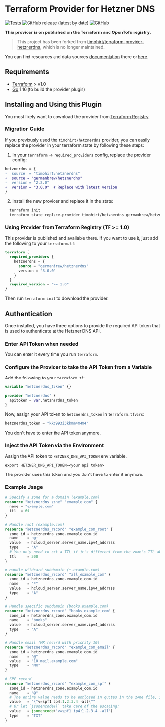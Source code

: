 # Terraform Provider for Hetzner DNS

[![Tests](https://github.com/germanbrew/terraform-provider-hetznerdns/actions/workflows/build.yaml/badge.svg)](https://github.com/germanbrew/terraform-provider-hetznerdns/actions/workflows/build.yaml)
![GitHub release (latest by date)](https://img.shields.io/github/v/release/germanbrew/terraform-provider-hetznerdns)
![GitHub](https://img.shields.io/github/license/germanbrew/terraform-provider-hetznerdns)

**This provider is on published on the Terraform and OpenTofu registry**.

> This project has been forked from [timohirt/terraform-provider-hetznerdns](https://github.com/timohirt/terraform-provider-hetznerdns), which is no longer maintained.

You can find resources and data sources
[documentation](https://registry.terraform.io/providers/germanbrew/hetznerdns/latest/docs)
there or [here](docs).

## Requirements

- [Terraform](https://www.terraform.io/downloads.html) > v1.0
- [Go](https://golang.org/) 1.16 (to build the provider plugin)

## Installing and Using this Plugin

You most likely want to download the provider from [Terraform
Registry](https://registry.terraform.io/providers/germanbrew/hetznerdns/latest/docs).

### Migration Guide

If you previously used the `timohirt/hetznerdns` provider, you can easily replace the provider in your terraform state by following these steps:

1. In your `terraform` -> `required_providers` config, replace the provider config:
  ```diff
  hetznerdns = {
  -  source  = "timohirt/hetznerdns"
  +  source = "germanbrew/hetznerdns"
  -  version = "2.2.0"
  +  version = "3.0.0"  # Replace with latest version
  }
  ```
2. Install the new provider and replace it in the state:
  ```sh
    terraform init
    terraform state replace-provider timohirt/hetznerdns germanbrew/hetznerdns
  ```

### Using Provider from Terraform Registry (TF >= 1.0)

This provider is published and available there. If you want to use it, just
add the following to your `terraform.tf`:

```terraform
terraform {
  required_providers {
    hetznerdns = {
      source = "germanbrew/hetznerdns"
      version = "3.0.0"
    }
  }
  required_version = ">= 1.0"
}
```

Then run `terraform init` to download the provider.

## Authentication

Once installed, you have three options to provide the required API token that
is used to authenticate at the Hetzner DNS API.

### Enter API Token when needed

You can enter it every time you run `terraform`.

### Configure the Provider to take the API Token from a Variable

Add the following to your `terraform.tf`:

```terraform
variable "hetznerdns_token" {}

provider "hetznerdns" {
  apitoken = var.hetznerdns_token
}
```

Now, assign your API token to `hetznerdns_token` in `terraform.tfvars`:

```terraform
hetznerdns_token = "kkd993i3kkmm4m4m4"
```

You don't have to enter the API token anymore.

### Inject the API Token via the Environment

Assign the API token to `HETZNER_DNS_API_TOKEN` env variable.

```
export HETZNER_DNS_API_TOKEN=<your api token>
```

The provider uses this token and you don't have to enter it
anymore.

### Example Usage

```terraform
# Specify a zone for a domain (example.com)
resource "hetznerdns_zone" "example_com" {
  name = "example.com"
  ttl  = 60
}

# Handle root (example.com)
resource "hetznerdns_record" "example_com_root" {
  zone_id = hetznerdns_zone.example_com.id
  name    = "@"
  value   = hcloud_server.server_name.ipv4_address
  type    = "A"
  # You only need to set a TTL if it's different from the zone's TTL above
  ttl     = 300
}

# Handle wildcard subdomain (*.example.com)
resource "hetznerdns_record" "all_example_com" {
  zone_id = hetznerdns_zone.example_com.id
  name    = "*"
  value   = hcloud_server.server_name.ipv4_address
  type    = "A"
}

# Handle specific subdomain (books.example.com)
resource "hetznerdns_record" "books_example_com" {
  zone_id = hetznerdns_zone.example_com.id
  name    = "books"
  value   = hcloud_server.server_name.ipv4_address
  type    = "A"
}

# Handle email (MX record with priority 10)
resource "hetznerdns_record" "example_com_email" {
  zone_id = hetznerdns_zone.example_com.id
  name    = "@"
  value   = "10 mail.example.com"
  type    = "MX"
}

# SPF record
resource "hetznerdns_record" "example_com_spf" {
  zone_id = hetznerdns_zone.example_com.id
  name    = "@"
  # The entire value needs to be enclosed in quotes in the zone file, if it contains a space or a quote. For Terraform, you need to escape these "inner" quotes:
  value   = "\"v=spf1 ip4:1.2.3.4 -all\""
  # Or let `jsonencode()` take care of the escaping:
  value   = jsonencode("v=spf1 ip4:1.2.3.4 -all")
  type    = "TXT"
}
```
